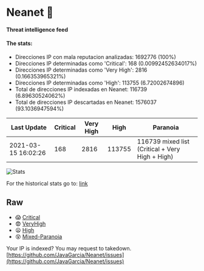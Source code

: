 # Neanet :hocho:
#### Threat intelligence feed
#### The stats:

- Direcciones IP con mala reputacion analizadas: 1692776 (100%)
- Direcciones IP determinadas como 'Critical':  168 (0.00992452634017%)
- Direcciones IP determinadas como 'Very High':  2816 (0.166353965321%)
- Direcciones IP determinadas como 'High':  113755 (6.72002674896)
- Total de direcciones IP indexadas en Neanet:  116739 (6.89630524062%)
- Total de direcciones IP descartadas en Neanet:  1576037 (93.1036947594%)

| Last Update | Critical | Very High | High | Paranoia |
| --- | --- | --- | --- | --- |
| 2021-03-15 16:02:26 | 168 | 2816 | 113755 | 116739 mixed list (Critical + Very High + High)|

![Stats](https://docs.google.com/spreadsheets/d/e/2PACX-1vSnaNMIXVabIpDJjufMlzH7poXnshF3mgd8Is1g9ytUEzVsP5my4Trn8f-xkoLLQ38xpL3HtmUexLo6/pubchart?oid=501124687&format=image)

For the historical stats go to: [link](/stats.csv)
## Raw
- :scream: [Critical](https://raw.githubusercontent.com/JavaGarcia/Neanet/master/blacklists/neanet_critical.txt)
- :fearful: [VeryHigh](https://raw.githubusercontent.com/JavaGarcia/Neanet/master/blacklists/neanet_veryHigh.txtt)
- :frowning: [High](https://raw.githubusercontent.com/JavaGarcia/Neanet/master/blacklists/neanet_high.txt)
- :dizzy_face: [Mixed-Paranoia](https://raw.githubusercontent.com/JavaGarcia/Neanet/master/blacklists/neanet_all.txt)


Your IP is indexed? You may request to takedown. [https://github.com/JavaGarcia/Neanet/issues](https://github.com/JavaGarcia/Neanet/issues)





















































































































































































































































































































































































































































































































































































































































































































































































































































































































































































































































































































































































































































































































































































































































































































































































































































































































































































































































































































































































































































































































































































































































































































































































































































































































































































































































































































































































































































































































































































































































































































































































































































































































































































































































































































































































































































































































































































































































































































































































































































































































































































































































































































































































































































































































































































































































































































































































































































































































































































































































































